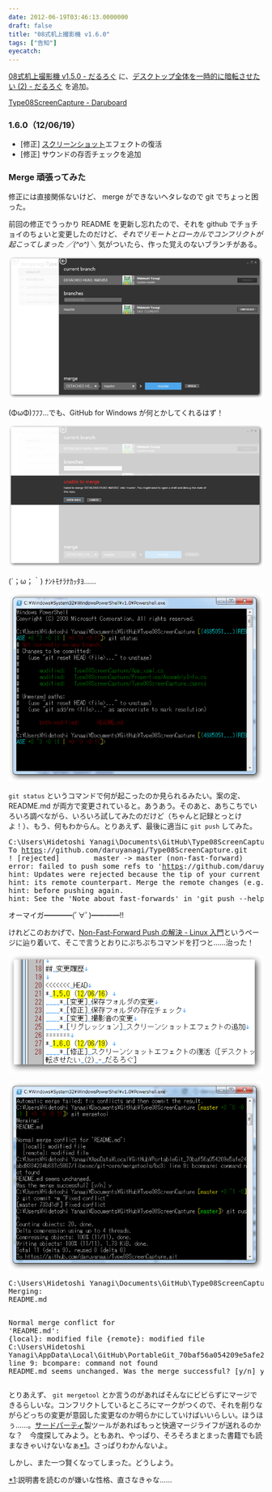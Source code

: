 ```yaml
---
date: 2012-06-19T03:46:13.0000000
draft: false
title: "08式机上撮影機 v1.6.0"
tags: ["告知"]
eyecatch: 
---
```

<p><a href="http://daruyanagi.hatenablog.com/entry/2012/06/18/202158">08&#x5F0F;&#x673A;&#x4E0A;&#x64AE;&#x5F71;&#x6A5F; v1.5.0 - &#x3060;&#x308B;&#x308D;&#x3050;</a> に、<a href="http://daruyanagi.hatenablog.com/entry/2012/06/19/022455">&#x30C7;&#x30B9;&#x30AF;&#x30C8;&#x30C3;&#x30D7;&#x5168;&#x4F53;&#x3092;&#x4E00;&#x6642;&#x7684;&#x306B;&#x6697;&#x8EE2;&#x3055;&#x305B;&#x305F;&#x3044; (2) - &#x3060;&#x308B;&#x308D;&#x3050;</a> を追加。</p><p><a href="http://daruyanagi.net/Type08ScreenCapture">Type08ScreenCapture - Daruboard</a></p>

<div class="section">
<h3>1.6.0（12/06/19）</h3>

<ul>
<li>[修正] <a class="keyword" href="http://d.hatena.ne.jp/keyword/%A5%B9%A5%AF%A5%EA%A1%BC%A5%F3%A5%B7%A5%E7%A5%C3%A5%C8">スクリーンショット</a>エフェクトの復活</li>
<li>[修正] サウンドの存否チェックを追加</li>
</ul>
</div>
<div class="section">
<h3>Merge 頑張ってみた</h3>
<p>修正には直接関係ないけど、 merge ができないヘタレなので git でちょっと困った。</p><p>前回の修正でうっかり README を更新し忘れたので、それを github でチョチョイのちょいと変更したのだけど、<i>それでリモートとローカルでコンフリクトが起こってしまった ／(^o^)＼ </i>気がついたら、作った覚えのないブランチがある。</p><p><img src="20120619032102.png" alt="f:id:daruyanagi:20120619032102p:plain" title="f:id:daruyanagi:20120619032102p:plain" class="hatena-fotolife"></p><p>(ΦωΦ)ﾌﾌﾌ…でも、GitHub for Windows が何とかしてくれるはず！</p><p><img src="20120619032139.png" alt="f:id:daruyanagi:20120619032139p:plain" title="f:id:daruyanagi:20120619032139p:plain" class="hatena-fotolife"></p><p>(´；ω；｀) ﾅﾝﾄﾓﾅﾗﾅｶｯﾀﾖ……</p><p><img src="20120619032214.png" alt="f:id:daruyanagi:20120619032214p:plain" title="f:id:daruyanagi:20120619032214p:plain" class="hatena-fotolife"></p><p><code>git status</code> というコマンドで何が起こったのか見られるみたい。案の定、 README.md が両方で変更されていると。あうあう。そのあと、あちこちでいろいろ調べながら、いろいろ試してみたのだけど（ちゃんと記録とっとけよ！）、もう、何もわからん。とりあえず、最後に適当に <code>git push</code> してみた。</p>
<pre class="code lang-cs" data-lang="cs" data-unlink><span class="synStatement">C:</span>\Users\Hidetoshi Yanagi\Documents\GitHub\Type08ScreenCapture [master]&gt; git push
To <a class="keyword" href="http://d.hatena.ne.jp/keyword/https">https</a>:<span class="synComment">//github.com/daruyanagi/Type08ScreenCapture.git</span>
! [rejected]        master -&gt; master (non-fast-forward)
<span class="synStatement">error:</span> failed to push some refs to <span class="synConstant">'</span><span class="synError"><a class="keyword" href="http://d.hatena.ne.jp/keyword/https">https</a>://github.com/daruyanagi/Type08ScreenCapture.git</span><span class="synConstant">'</span>
<span class="synStatement">hint:</span> Updates were rejected because the tip of your current branch <span class="synStatement">is</span> behind
<span class="synStatement">hint:</span> its remote counterpart. Merge the remote changes (e.g. <span class="synConstant">'</span><span class="synError">git pull</span><span class="synConstant">'</span>)
<span class="synStatement">hint:</span> before pushing again.
<span class="synStatement">hint:</span> See the <span class="synConstant">'</span><span class="synError">Note about fast-forwards</span><span class="synConstant">'</span> <span class="synStatement">in</span> <span class="synConstant">'</span><span class="synError">git push --help</span><span class="synConstant">'</span> <span class="synStatement">for</span> details.
</pre><p>オーマイガ━━━━(ﾟ∀ﾟ)━━━━!!</p><p>けれどこのおかげで、<a href="http://linux.keicode.com/prog/git-resolve-non-fast-forward-push-problem.php">Non-Fast-Forward Push &#x306E;&#x89E3;&#x6C7A; - Linux &#x5165;&#x9580;</a>というページに辿り着いて、そこで言うとおりにぷちぷちコマンドを打つと……治った！</p><p><img src="20120619032431.png" alt="f:id:daruyanagi:20120619032431p:plain" title="f:id:daruyanagi:20120619032431p:plain" class="hatena-fotolife"></p><p><img src="20120619033919.png" alt="f:id:daruyanagi:20120619033919p:plain" title="f:id:daruyanagi:20120619033919p:plain" class="hatena-fotolife"></p>
<pre class="code lang-cs" data-lang="cs" data-unlink><span class="synStatement">C:</span>\Users\Hidetoshi Yanagi\Documents\GitHub\Type08ScreenCapture [master +<span class="synConstant">0</span> ~<span class="synConstant">0</span> -<span class="synConstant">0</span>!<span class="synConstant">1</span> | +<span class="synConstant">0</span> ~<span class="synConstant">0</span> -<span class="synConstant">0</span> !<span class="synConstant">1</span>]&gt; git mergetool
Merging:
README.md

Normal merge conflict <span class="synStatement">for</span> <span class="synConstant">'</span><span class="synError">README.md</span><span class="synConstant">'</span>:
{local}: modified file
{remote}: modified file
<span class="synStatement">C:</span>\Users\Hidetoshi Yanagi\AppData\Local\GitHub\PortableGit_70baf56a054209e5afe24abd9304204b637c5807/libexec/git-core/mergetools/bc3: line <span class="synConstant">9</span>: bcompare: command not found
README.md seems unchanged.
Was the merge successful? [y/n] y
</pre><p>とりあえず、 <code>git mergetool</code> とか言うのがあればそんなにビビらずにマージできるらしいな。コンフリクトしているところにマークがつくので、それを削りながらどっちの変更が意図した変更なのか明らかにしていけばいいらしい。ほうほぅ……。<a class="keyword" href="http://d.hatena.ne.jp/keyword/%A5%B5%A1%BC%A5%C9%A5%D1%A1%BC%A5%C6%A5%A3">サードパーティ</a>製ツールがあればもっと快適マージライフが送れるのかな？　今度探してみよう。ともあれ、やっぱり、そろそろまとまった書籍でも読まなきゃいけないなぁ<a href="#f1" name="fn1" title="説明書を読むのが嫌いな性格、直さなきゃな……">*1</a>。さっぱりわかんないよ。</p><p>しかし、また一つ賢くなってしまった。どうしよう。</p>

</div><div class="footnote">
<p class="footnote"><a href="#fn1" name="f1" class="footnote-number">*1</a><span class="footnote-delimiter">:</span><span class="footnote-text">説明書を読むのが嫌いな性格、直さなきゃな……</span></p>
</div>